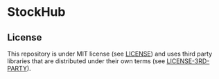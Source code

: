 # StockHub

## License

This repository is under MIT license (see <a href="https://github.com/samuelschnurr/stock-hub/blob/main/LICENSE">LICENSE</a>) and uses third party libraries that are distributed under their own terms (see <a href="https://github.com/samuelschnurr/stock-hub/blob/main/LICENSE-3RD-PARTY">LICENSE-3RD-PARTY</a>).
